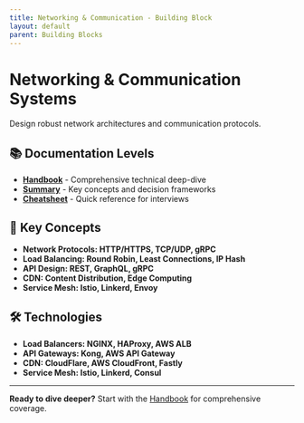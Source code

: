 ```yaml
---
title: Networking & Communication - Building Block
layout: default
parent: Building Blocks
---
```


# Networking & Communication Systems

Design robust network architectures and communication protocols.

## 📚 Documentation Levels

- **[Handbook](./handbook)** - Comprehensive technical deep-dive
- **[Summary](./summary)** - Key concepts and decision frameworks  
- **[Cheatsheet](./cheatsheet)** - Quick reference for interviews

## 🎯 Key Concepts

- **Network Protocols: HTTP/HTTPS, TCP/UDP, gRPC**
- **Load Balancing: Round Robin, Least Connections, IP Hash**
- **API Design: REST, GraphQL, gRPC**
- **CDN: Content Distribution, Edge Computing**
- **Service Mesh: Istio, Linkerd, Envoy**

## 🛠️ Technologies

- **Load Balancers: NGINX, HAProxy, AWS ALB**
- **API Gateways: Kong, AWS API Gateway**
- **CDN: CloudFlare, AWS CloudFront, Fastly**
- **Service Mesh: Istio, Linkerd, Consul**

---

**Ready to dive deeper?** Start with the [Handbook](./handbook) for comprehensive coverage.

